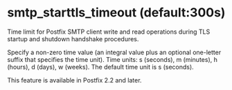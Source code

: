 # smtp_starttls_timeout (default:300s) 

 Time limit for Postfix SMTP client write and read operations
during TLS startup and shutdown handshake procedures. 

 Specify a non-zero time value (an integral value plus an optional
one-letter suffix that specifies the time unit).  Time units: s
(seconds), m (minutes), h (hours), d (days), w (weeks).
The default time unit is s (seconds).  

 This feature is available in Postfix 2.2 and later.  


